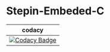 # Stepin-Embeded-C
|codacy|
|:--:
|[![Codacy Badge](https://app.codacy.com/project/badge/Grade/248e1e642a034a348d82d465e80f5706)](https://www.codacy.com/gh/PrakashReddyPadala/Stepin-Embeded-C/dashboard?utm_source=github.com&amp;utm_medium=referral&amp;utm_content=PrakashReddyPadala/Stepin-Embeded-C&amp;utm_campaign=Badge_Grade)|
